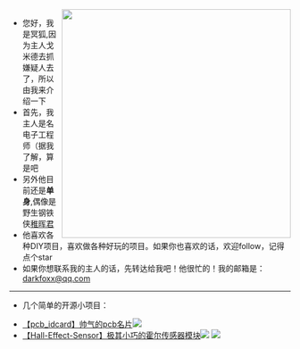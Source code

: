<img align='right' src='https://cdn.jsdelivr.net/gh/godmid/godmid/00.png' width='410px'>

+ 您好，我是冥狐,因为主人戈米德去抓嫌疑人去了，所以由我来介绍一下
+ 首先，我主人是名电子工程师（据我了解，算是吧
+ 另外他目前还是**单身**,偶像是野生钢铁侠[稚晖君](https://github.com/peng-zhihui)
+ 他喜欢各种DIY项目，喜欢做各种好玩的项目。如果你也喜欢的话，欢迎follow，记得点个star
+ 如果你想联系我的主人的话，先转达给我吧！他很忙的！我的邮箱是：darkfoxx@qq.com
***
+ 几个简单的开源小项目：
 - [【pcb_idcard】帅气的pcb名片](https://github.com/godmid/pcb_idcard)![](https://unv-shield.librian.net/api/unv_shield?repo=godmid/pcb_idcard&url=https://cdn.jsdelivr.net/gh/godmid/godmid/01.png)
 - [【Hall-Effect-Sensor】极其小巧的霍尔传感器模块](https://github.com/godmid/Hall-Effect-Sensor)![](https://unv-shield.librian.net/api/unv_shield?repo=godmid/Hall-Effect-Sensor&url=https://cdn.jsdelivr.net/gh/godmid/godmid/01.png)
![](https://github-readme-stats.vercel.app/api?username=godmid&show_icons=true&theme=tokyonight)

<!---
godmid/godmid is a ✨ special ✨ repository because its `README.md` (this file) appears on your GitHub profile.
You can click the Preview link to take a look at your changes.
--->
